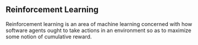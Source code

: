 ## Reinforcement Learning
Reinforcement learning is an area of machine learning concerned with how software agents ought to take actions in an environment so as to maximize some notion of cumulative reward.